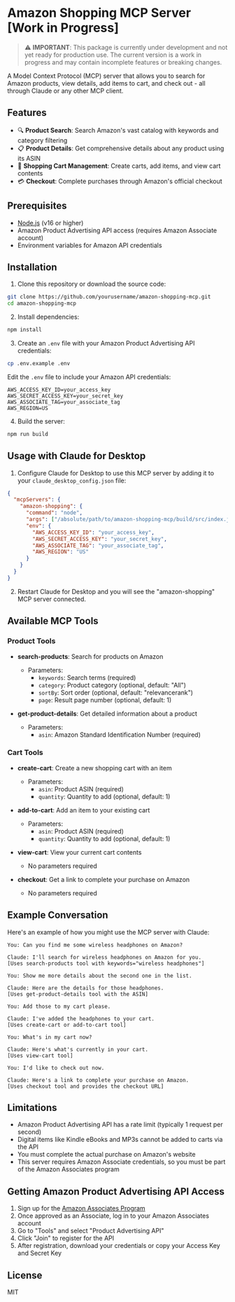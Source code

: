 # Amazon Shopping MCP Server [Work in Progress]

> ⚠️ **IMPORTANT**: This package is currently under development and not yet ready for production use. The current version is a work in progress and may contain incomplete features or breaking changes.

A Model Context Protocol (MCP) server that allows you to search for Amazon products, view details, add items to cart, and check out - all through Claude or any other MCP client.

## Features

- 🔍 **Product Search**: Search Amazon's vast catalog with keywords and category filtering
- 📋 **Product Details**: Get comprehensive details about any product using its ASIN
- 🛒 **Shopping Cart Management**: Create carts, add items, and view cart contents
- 💳 **Checkout**: Complete purchases through Amazon's official checkout

## Prerequisites

- [Node.js](https://nodejs.org/) (v16 or higher)
- Amazon Product Advertising API access (requires Amazon Associate account)
- Environment variables for Amazon API credentials

## Installation

1. Clone this repository or download the source code:

```bash
git clone https://github.com/yourusername/amazon-shopping-mcp.git
cd amazon-shopping-mcp
```

2. Install dependencies:

```bash
npm install
```

3. Create an `.env` file with your Amazon Product Advertising API credentials:

```bash
cp .env.example .env
```

Edit the `.env` file to include your Amazon API credentials:

```
AWS_ACCESS_KEY_ID=your_access_key
AWS_SECRET_ACCESS_KEY=your_secret_key
AWS_ASSOCIATE_TAG=your_associate_tag
AWS_REGION=US
```

4. Build the server:

```bash
npm run build
```

## Usage with Claude for Desktop

1. Configure Claude for Desktop to use this MCP server by adding it to your `claude_desktop_config.json` file:

```json
{
  "mcpServers": {
    "amazon-shopping": {
      "command": "node",
      "args": ["/absolute/path/to/amazon-shopping-mcp/build/src/index.js"],
      "env": {
        "AWS_ACCESS_KEY_ID": "your_access_key",
        "AWS_SECRET_ACCESS_KEY": "your_secret_key",
        "AWS_ASSOCIATE_TAG": "your_associate_tag",
        "AWS_REGION": "US"
      }
    }
  }
}
```

2. Restart Claude for Desktop and you will see the "amazon-shopping" MCP server connected.

## Available MCP Tools

### Product Tools

- **search-products**: Search for products on Amazon
  - Parameters:
    - `keywords`: Search terms (required)
    - `category`: Product category (optional, default: "All")
    - `sortBy`: Sort order (optional, default: "relevancerank")
    - `page`: Result page number (optional, default: 1)

- **get-product-details**: Get detailed information about a product
  - Parameters:
    - `asin`: Amazon Standard Identification Number (required)

### Cart Tools

- **create-cart**: Create a new shopping cart with an item
  - Parameters:
    - `asin`: Product ASIN (required)
    - `quantity`: Quantity to add (optional, default: 1)

- **add-to-cart**: Add an item to your existing cart
  - Parameters:
    - `asin`: Product ASIN (required)
    - `quantity`: Quantity to add (optional, default: 1)

- **view-cart**: View your current cart contents
  - No parameters required

- **checkout**: Get a link to complete your purchase on Amazon
  - No parameters required

## Example Conversation

Here's an example of how you might use the MCP server with Claude:

```
You: Can you find me some wireless headphones on Amazon?

Claude: I'll search for wireless headphones on Amazon for you.
[Uses search-products tool with keywords="wireless headphones"]

You: Show me more details about the second one in the list.

Claude: Here are the details for those headphones.
[Uses get-product-details tool with the ASIN]

You: Add those to my cart please.

Claude: I've added the headphones to your cart.
[Uses create-cart or add-to-cart tool]

You: What's in my cart now?

Claude: Here's what's currently in your cart.
[Uses view-cart tool]

You: I'd like to check out now.

Claude: Here's a link to complete your purchase on Amazon.
[Uses checkout tool and provides the checkout URL]
```

## Limitations

- Amazon Product Advertising API has a rate limit (typically 1 request per second)
- Digital items like Kindle eBooks and MP3s cannot be added to carts via the API
- You must complete the actual purchase on Amazon's website
- This server requires Amazon Associate credentials, so you must be part of the Amazon Associates program

## Getting Amazon Product Advertising API Access

1. Sign up for the [Amazon Associates Program](https://affiliate-program.amazon.com/)
2. Once approved as an Associate, log in to your Amazon Associates account
3. Go to "Tools" and select "Product Advertising API"
4. Click "Join" to register for the API
5. After registration, download your credentials or copy your Access Key and Secret Key

## License

MIT
